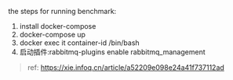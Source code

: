 the steps for running benchmark:

1. install docker-compose
2. docker-compose up 
3. docker exec it container-id /bin/bash
4. 启动插件:rabbitmq-plugins enable rabbitmq_management 
<!-- 5. go test -bench . -->



> ref: https://xie.infoq.cn/article/a52209e098e24a41f737112ad